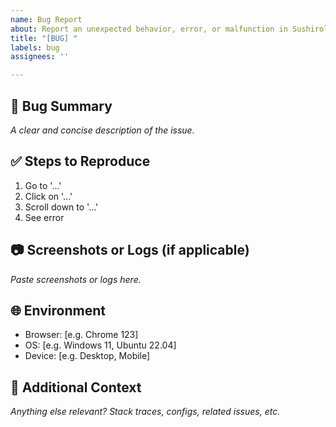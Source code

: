 ```yaml
---
name: Bug Report
about: Report an unexpected behavior, error, or malfunction in Sushiroll
title: "[BUG] "
labels: bug
assignees: ''

---
```


## 🐞 Bug Summary

_A clear and concise description of the issue._

## ✅ Steps to Reproduce

1. Go to '...'
2. Click on '...'
3. Scroll down to '...'
4. See error

## 📷 Screenshots or Logs (if applicable)

_Paste screenshots or logs here._

## 🌐 Environment

- Browser: [e.g. Chrome 123]
- OS: [e.g. Windows 11, Ubuntu 22.04]
- Device: [e.g. Desktop, Mobile]

## 📝 Additional Context

_Anything else relevant? Stack traces, configs, related issues, etc._
